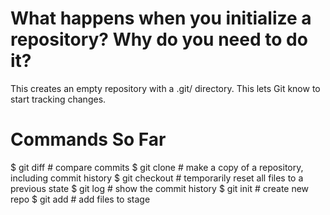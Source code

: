 # What happens when you initialize a repository? Why do you need to do it?

This creates an empty repository with a .git/ directory. This lets Git know to start tracking changes.

# Commands So Far

$ git diff      # compare commits
$ git clone     # make a copy of a repository, including commit history
$ git checkout  # temporarily reset all files to a previous state
$ git log       # show the commit history
$ git init      # create new repo
$ git add       # add files to stage
